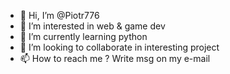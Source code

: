 - 👋 Hi, I’m @Piotr776
- 👀 I’m interested in web & game dev
- 🌱 I’m currently learning python
- 💞️ I’m looking to collaborate in interesting project
- 📫 How to reach me ? Write msg on my e-mail

<!---
Piotr776/Piotr776 is a ✨ special ✨ repository because its `README.md` (this file) appears on your GitHub profile.
You can click the Preview link to take a look at your changes.
--->
